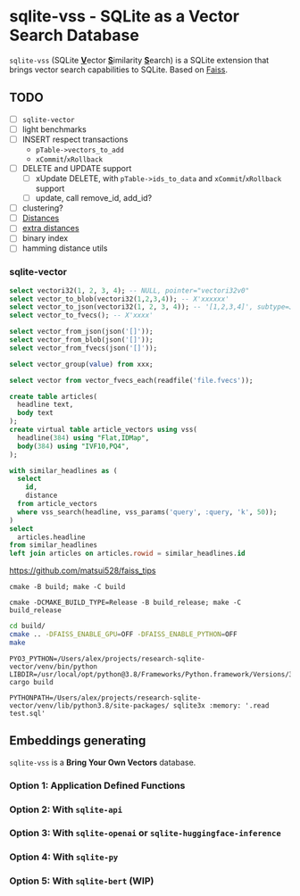# sqlite-vss - SQLite as a Vector Search Database

`sqlite-vss` (SQLite <b><u>V</u></b>ector <b><u>S</u></b>imilarity <b><u>S</u></b>earch) is a SQLite extension that brings vector search capabilities to SQLite. Based on [Faiss](https://faiss.ai/).

## TODO

- [ ] `sqlite-vector`
- [ ] light benchmarks
- [ ] INSERT respect transactions
  - `pTable->vectors_to_add`
  - `xCommit`/`xRollback`
- [ ] DELETE and UPDATE support
  - [ ] xUpdate DELETE, with `pTable->ids_to_data` and `xCommit`/`xRollback` support
  - [ ] update, call remove_id, add_id?
- [ ] clustering?
- [ ] [Distances](https://faiss.ai/cpp_api/file/distances_8h.html)
- [ ] [extra distances](https://faiss.ai/cpp_api/file/extra__distances_8h.html)
- [ ] binary index
- [ ] hamming distance utils

### sqlite-vector

```sql
select vectori32(1, 2, 3, 4); -- NULL, pointer="vectori32v0"
select vector_to_blob(vectori32(1,2,3,4)); -- X'xxxxxx'
select vector_to_json(vectori32(1, 2, 3, 4)); -- '[1,2,3,4]', subtype=J
select vector_to_fvecs(); -- X'xxxx'

select vector_from_json(json('[]'));
select vector_from_blob(json('[]'));
select vector_from_fvecs(json('[]'));

select vector_group(value) from xxx;

select vector from vector_fvecs_each(readfile('file.fvecs'));
```

```sql
create table articles(
  headline text,
  body text
);
create virtual table article_vectors using vss(
  headline(384) using "Flat,IDMap",
  body(384) using "IVF10,PQ4",
);

with similar_headlines as (
  select
    id,
    distance
  from article_vectors
  where vss_search(headline, vss_params('query', :query, 'k', 50));
)
select
  articles.headline
from similar_headlines
left join articles on articles.rowid = similar_headlines.id

```

https://github.com/matsui528/faiss_tips

```
cmake -B build; make -C build

cmake -DCMAKE_BUILD_TYPE=Release -B build_release; make -C build_release
```

```bash
cd build/
cmake .. -DFAISS_ENABLE_GPU=OFF -DFAISS_ENABLE_PYTHON=OFF
make
```

```
PYO3_PYTHON=/Users/alex/projects/research-sqlite-vector/venv/bin/python LIBDIR=/usr/local/opt/python@3.8/Frameworks/Python.framework/Versions/3.8/lib cargo build

PYTHONPATH=/Users/alex/projects/research-sqlite-vector/venv/lib/python3.8/site-packages/ sqlite3x :memory: '.read test.sql'
```

## Embeddings generating

`sqlite-vss` is a **Bring Your Own Vectors** database.

### Option 1: Application Defined Functions

### Option 2: With `sqlite-api`

### Option 3: With `sqlite-openai` or `sqlite-huggingface-inference`

### Option 4: With `sqlite-py`

### Option 5: With `sqlite-bert` (WIP)
